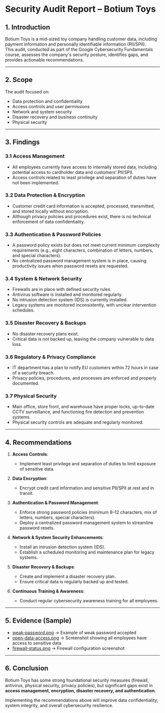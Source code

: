 # Security Audit Report – Botium Toys  

## 1. Introduction  
Botium Toys is a mid-sized toy company handling customer data, including payment information and personally identifiable information (PII/SPII).  
This audit, conducted as part of the Google Cybersecurity Fundamentals course, assesses the company's security posture, identifies gaps, and provides actionable recommendations.  

---

## 2. Scope  
The audit focused on:  
- Data protection and confidentiality  
- Access controls and user permissions  
- Network and system security  
- Disaster recovery and business continuity  
- Physical security  

---

## 3. Findings  

### 3.1 Access Management  
- All employees currently have access to internally stored data, including potential access to cardholder data and customers’ PII/SPII.  
- Access controls related to least privilege and separation of duties have not been implemented.  

### 3.2 Data Protection & Encryption  
- Customer credit card information is accepted, processed, transmitted, and stored locally without encryption.  
- Although privacy policies and procedures exist, there is no technical enforcement of data confidentiality.  

### 3.3 Authentication & Password Policies  
- A password policy exists but does not meet current minimum complexity requirements (e.g., eight characters, combination of letters, numbers, and special characters).  
- No centralized password management system is in place, causing productivity issues when password resets are requested.  

### 3.4 System & Network Security  
- Firewalls are in place with defined security rules.  
- Antivirus software is installed and monitored regularly.  
- No intrusion detection system (IDS) is currently installed.  
- Legacy systems are monitored inconsistently, with unclear intervention schedules.  

### 3.5 Disaster Recovery & Backups  
- No disaster recovery plans exist.  
- Critical data is not backed up, leaving the company vulnerable to data loss.  

### 3.6 Regulatory & Privacy Compliance  
- IT department has a plan to notify EU customers within 72 hours in case of a security breach.  
- Privacy policies, procedures, and processes are enforced and properly documented.  

### 3.7 Physical Security  
- Main office, store front, and warehouse have proper locks, up-to-date CCTV surveillance, and functioning fire detection and prevention systems.  
- Physical security controls are adequate and regularly monitored.  

---

## 4. Recommendations  

1. **Access Controls**:  
   - Implement least privilege and separation of duties to limit exposure of sensitive data.  

2. **Data Encryption**:  
   - Encrypt credit card information and sensitive PII/SPII at rest and in transit.  

3. **Authentication & Password Management**:  
   - Enforce strong password policies (minimum 8–12 characters, mix of letters, numbers, special characters).  
   - Deploy a centralized password management system to streamline password resets.  

4. **Network & System Security Enhancements**:  
   - Install an intrusion detection system (IDS).  
   - Establish a scheduled monitoring and maintenance plan for legacy systems.  

5. **Disaster Recovery & Backups**:  
   - Create and implement a disaster recovery plan.  
   - Ensure critical data is regularly backed up and tested.  

6. **Continuous Training & Awareness**:  
   - Conduct regular cybersecurity awareness training for all employees.  

---

## 5. Evidence (Sample)  

- [weak-password.png](EVIDENCE/weak-password.png) → Example of weak password accepted  
- [open-data-access.png](EVIDENCE/open-data-access.png) → Screenshot showing all employees have access to sensitive data  
- [firewall-status.png](EVIDENCE/firewall-status.png) → Firewall configuration screenshot  

---

## 6. Conclusion  
Botium Toys has some strong foundational security measures (firewall, antivirus, physical security, privacy policies), but significant gaps exist in **access management, encryption, disaster recovery, and authentication**.  

Implementing the recommendations above will improve data confidentiality, system integrity, and overall cybersecurity resilience.
